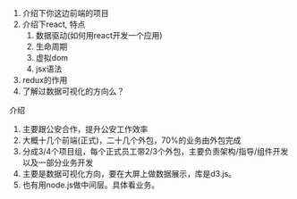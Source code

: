 1. 介绍下你这边前端的项目
2. 介绍下react, 特点
	1. 数据驱动(如何用react开发一个应用)
	2. 生命周期
	3. 虚拟dom
	4. jsx语法
3. redux的作用
4. 了解过数据可视化的方向么？

介绍
1. 主要跟公安合作，提升公安工作效率
2. 大概十几个前端(正式)，二十几个外包，70%的业务由外包完成
3. 分成3/4个项目组，每个正式员工带2/3个外包，主要负责架构/指导/组件开发以及一部分业务开发
4. 主要是数据可视化方向，要在大屏上做数据展示，库是d3.js。
5. 也有用node.js做中间层。具体看业务。